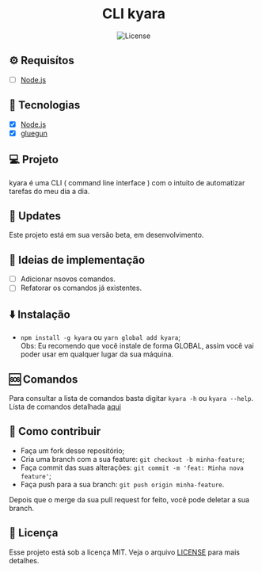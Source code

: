 <h1 align="center">CLI kyara</h1>

<p align="center">
  <img alt="License" src="https://img.shields.io/static/v1?label=license&message=MIT&color=5568f9&labelColor=111116">
</p>

## :gear: Requisítos

- [ ] [Node.js](https://nodejs.org/en/)

## :rocket: Tecnologias

- [x] [Node.js](https://nodejs.org/en/)
- [x] [gluegun](https://infinitered.github.io/gluegun/#/)

## :computer: Projeto

kyara é uma CLI ( command line interface ) com o intuito de automatizar tarefas do meu dia a dia.

## :checkered_flag: Updates

Este projeto está em sua versão beta, em desenvolvimento.

## :bookmark_tabs: Ideias de implementação

- [ ] Adicionar nsovos comandos.
- [ ] Refatorar os comandos já existentes.

## :arrow_down: Instalação

- `npm install -g kyara` ou `yarn global add kyara`; <br>
Obs: Eu recomendo que você instale de forma GLOBAL, assim você vai poder usar em qualquer lugar da sua máquina.

## :sos: Comandos
Para consultar a lista de comandos basta digitar `kyara -h` ou `kyara --help`. <br>
Lista de comandos detalhada [aqui](https://github.com/Rogerluiz0/kyara/blob/master/docs/commands.md)

## :thinking: Como contribuir

- Faça um fork desse repositório;
- Cria uma branch com a sua feature: `git checkout -b minha-feature`;
- Faça commit das suas alterações: `git commit -m 'feat: Minha nova feature'`;
- Faça push para a sua branch: `git push origin minha-feature`.

Depois que o merge da sua pull request for feito, você pode deletar a sua branch.

## :memo: Licença

Esse projeto está sob a licença MIT. Veja o arquivo [LICENSE](LICENSE.md) para mais detalhes.

